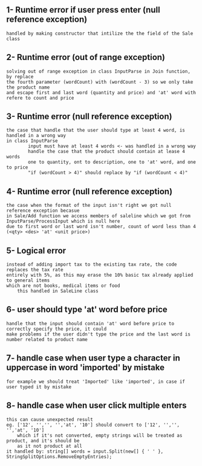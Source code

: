 ## 1- Runtime error if user press enter (null reference exception)
    handled by making constructor that intilize the the field of the Sale class
## 2- Runtime error (out of range exception)
    solving out of range exception in class InputParse in Join function, by replace 
    the fourth parameter (wordCount) with (wordCount - 3) so we only take the product name
    and escape first and last word (quantity and price) and 'at' word with refere to count and price
## 3- Runtime error (null reference exception)
    the case that handle that the user should type at least 4 word, is handled in a wrong way
    in class InputParse
            input must have at least 4 words <- was handled in a wrong way
            handle the case that the product should contain at lease 4 words 
            one to quantity, ont to description, one to 'at' word, and one to price
            "if (wordCount > 4)" should replace by "if (wordCount < 4)"

## 4- Runtime error (null reference exception)
    the case when the format of the input isn't right we got null reference exception becasue 
    in Sale/Add function we access members of saleline which we got from InputParse/ProcessInput which is null here
    due to first word or last word isn't number, count of word less than 4 (<qty> <des> 'at' <unit price>)
## 5- Logical error 
    instead of adding import tax to the existing tax rate, the code replaces the tax rate
    entirely with 5%, as this may erase the 10% basic tax already applied to general items
    which are not books, medical items or food
        this handled in SaleLine class 
## 6- user should type 'at' word before price
    handle that the input should contain 'at' word before price to correctly specify the price, it could 
    make problems if the user didn't type the price and the last word is number related to product name
## 7- handle case when user type a character in uppercase in word 'imported' by mistake
    for example we should treat 'Imported' like 'imported', in case if user typed it by mistake
## 8- handle case when user click multiple enters 
    this can cause unexpected result 
    eg. ['12', '','', '','at', '10'] should convert to ['12', '','', '','at', '10']
        which if it's not converted, empty strings will be treated as product, and it's should be
        as it not product at all
    it handled by: string[] words = input.Split(new[] { ' ' }, StringSplitOptions.RemoveEmptyEntries);

